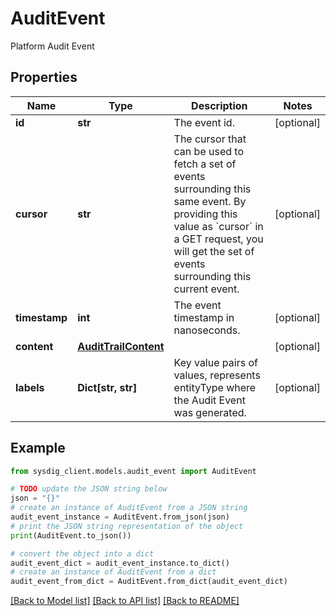 # AuditEvent

Platform Audit Event

## Properties

Name | Type | Description | Notes
------------ | ------------- | ------------- | -------------
**id** | **str** | The event id. | [optional] 
**cursor** | **str** | The cursor that can be used to fetch a set of events surrounding this same event. By providing this value as &#x60;cursor&#x60; in a GET request, you will get the set of events surrounding this current event.  | [optional] 
**timestamp** | **int** | The event timestamp in nanoseconds. | [optional] 
**content** | [**AuditTrailContent**](AuditTrailContent.md) |  | [optional] 
**labels** | **Dict[str, str]** | Key value pairs of values, represents entityType where the Audit Event was generated.  | [optional] 

## Example

```python
from sysdig_client.models.audit_event import AuditEvent

# TODO update the JSON string below
json = "{}"
# create an instance of AuditEvent from a JSON string
audit_event_instance = AuditEvent.from_json(json)
# print the JSON string representation of the object
print(AuditEvent.to_json())

# convert the object into a dict
audit_event_dict = audit_event_instance.to_dict()
# create an instance of AuditEvent from a dict
audit_event_from_dict = AuditEvent.from_dict(audit_event_dict)
```
[[Back to Model list]](../README.md#documentation-for-models) [[Back to API list]](../README.md#documentation-for-api-endpoints) [[Back to README]](../README.md)


